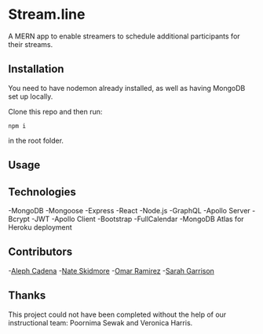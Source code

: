 # Stream.line

A MERN app to enable streamers to schedule additional participants for their streams.

## Installation

You need to have nodemon already installed, as well as having MongoDB set up locally.

Clone this repo and then run:

```npm i```

in the root folder.

## Usage

## Technologies

-MongoDB
-Mongoose
-Express
-React
-Node.js
-GraphQL
-Apollo Server
-Bcrypt
-JWT
-Apollo Client
-Bootstrap
-FullCalendar
-MongoDB Atlas for Heroku deployment

## Contributors

-[Aleph Cadena](https://github.com/AlephCadena)
-[Nate Skidmore](https://github.com/nskidmore7)
-[Omar Ramirez](https://github.com/BossyLemon0)
-[Sarah Garrison](https://github.com/segarrison)

## Thanks

This project could not have been completed without the help of our instructional team: Poornima Sewak and Veronica Harris.
